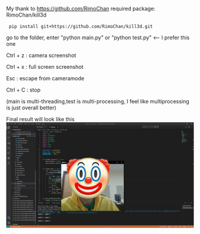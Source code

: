 My thank to https://github.com/RimoChan
required package: RimoChan/kill3d

     pip install git+https://github.com/RimoChan/kill3d.git
  go to the folder, enter "python main.py" or "python test.py" <-- I prefer this one
  
  Ctrl + z : camera screenshot
  
  Ctrl + x : full screen screenshot
  
  Esc : escape from cameramode
  
  Ctrl + C : stop

(main is multi-threading,test is multi-processing, I feel like multiprocessing is just overall better)

<h>Final result will look like this</h>
<br>
<img src='https://github.com/DAF201/toys/blob/main/video/11.238277196884155.png'>
